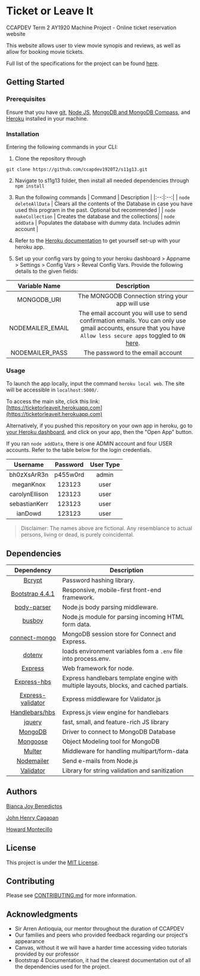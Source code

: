 # Ticket or Leave It
CCAPDEV Term 2 AY1920 Machine Project - Online ticket reservation website

This website allows user to view movie synopis and reviews, as well as allow for booking movie tickets. 

Full list of the specifications for the project can be found [here]([REVISED]%20Group13%20S11%20MP%20Specifications.pdf).

## Getting Started

### Prerequisites

Ensure that you have [git](https://git-scm.com/downloads), [Node JS](https://nodejs.org/en/download/), [MongoDB and MongoDB Compass](https://www.mongodb.com/download-center/community), and [Heroku](https://devcenter.heroku.com/articles/heroku-cli#download-and-install) installed in your machine. 

### Installation
Entering the following commands in your CLI:


1. Clone the repository through 
```
git clone https://github.com/ccapdev1920T2/s11g13.git
```

2. Navigate to s11g13 folder, then install all needed dependencies through `npm install`

3. Run the following commands
   | Command | Description |
   |:--:|:--:|
   | `node deleteAllData` | Clears all the contents of the Database in case you have used this program in the past. Optional but recommended |
   | `node makeCollection` | Creates the database and the collections|
   | `node addData` | Populates the database with dummy data. Includes admin account |

4. Refer to the [Heroku documentation](https://devcenter.heroku.com/articles/getting-started-with-nodejs) to get yourself set-up with your heroku app.

5. Set up your config vars by going to your heroku dashboard > Appname > Settings > Config Vars > Reveal Config Vars. Provide the following details to the given fields:

| Variable Name | Description |
|:---:|:---:|
|MONGODB_URI| The MONGODB Connection string your app will use |
|NODEMAILER_EMAIL| The email account you will use to send confirmation emails. You can only use gmail accounts, ensure that you have `Allow less secure apps` toggled to `ON` [here](https://myaccount.google.com/lesssecureapps). |
|NODEMAILER_PASS| The password to the email account |

> 

### Usage
To launch the app locally, input the command `heroku local web`. The site will be accessible in `localhost:5000/`.

To access the main site, click this link: [https://ticketorleaveit.herokuapp.com](https://ticketorleaveit.herokuapp.com)

Alternatively, if you pushed this repository on your own app in heroku, go to [your Heroku dashboard](https://dashboard.heroku.com), and click on your app, then the "Open App" button.

If you ran `node addData`, there is one ADMIN account and four USER accounts. Refer to the table below for the login credentials.

| Username | Password | User Type |
|:---:|:---:|:--:|
| bh0zXsArR3n | p455w0rd | admin |
| meganKnox | 123123 | user |
| carolynEllison | 123123 | user |
| sebastianKerr | 123123 | user |
| ianDowd | 123123 | user |

> Disclaimer: The names above are fictional. Any resemblance to actual persons, living or dead, is purely coincidental.

## Dependencies

| Dependency | Description |
|:---:|---|
| [Bcrypt](https://www.npmjs.com/package/bcrypt) | Password hashing library. |
| [Bootstrap 4.4.1](https://getbootstrap.com/) | Responsive, mobile-first front-end framework. |
| [body-parser](https://www.npmjs.com/package/body-parser) | Node.js body parsing middleware. |
| [busboy](https://www.npmjs.com/package/busboy) | Node.js module for parsing incoming HTML form data. |
|[connect-mongo](https://www.npmjs.com/package/connect-mongo)| MongoDB session store for Connect and Express. |
| [dotenv](https://www.npmjs.com/package/dotenv)| loads environment variables fom a `.env` file into process.env. |
| [Express](https://www.npmjs.com/package/express) | Web framework for node. |
| [Express-hbs](https://www.npmjs.com/package/express-hbs) | Express handlebars template engine with multiple layouts, blocks, and cached partials. |
| [Express-validator](https://www.npmjs.com/package/express-validator) | Express middleware for Validator.js |
| [Handlebars/hbs](https://www.npmjs.com/package/hbs) | Express.js view engine for handlebars |
| [jquery](https://www.npmjs.com/package/jquery) | fast, small, and feature-rich JS library |
| [MongoDB](https://www.npmjs.com/package/mongodb) | Driver to connect to MongoDB Database |
| [Mongoose](https://www.npmjs.com/package/mongoose) | Object Modeling tool for MongoDB |
| [Multer](https://www.npmjs.com/package/multer) | Middleware for handling multipart/form-data |
|[Nodemailer](https://www.npmjs.com/package/nodemailer)| Send e-mails from Node.js |
| [Validator](https://www.npmjs.com/package/validator) | Library for string validation and sanitization |


## Authors
[Bianca Joy Benedictos](https://fb.me/biancajoyrb)

[John Henry Cagaoan](https://fb.me/jhcagaoan)

[Howard Montecillo](https://fb.me/howard.ang.7)

## License
This project is under the [MIT License](LICENSE).

## Contributing
Please see [CONTRIBUTING.md](CONTRIBUTING.md) for more information.

## Acknowledgments
- Sir Arren Antioquia, our mentor throughout the duration of CCAPDEV
- Our families and peers who provided feedback regarding our project's appearance
- Canvas, without it we will have a harder time accessing video tutorials provided by our professor
- Bootstrap 4 Documentation, it had the clearest documentation out of all the dependencies used for the project.
